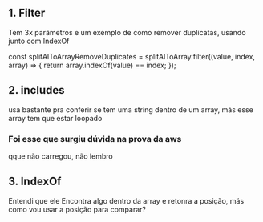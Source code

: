 ## 1. Filter

Tem 3x parâmetros e um exemplo de como remover duplicatas, usando junto com IndexOf

  const splitAlToArrayRemoveDuplicates = splitAlToArray.filter((value, index, array) => {
        return array.indexOf(value) == index;
    });


## 2. includes 

usa bastante pra conferir se tem uma string
dentro de um array, más esse array tem que estar
loopado

### Foi esse que surgiu dúvida na prova da aws
qque não carregou, não lembro


## 3. IndexOf

Entendi que ele Encontra algo dentro da array e retonra a posição, más como vou usar a posição para comparar?